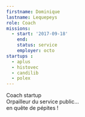 ```yaml
---
firstname: Dominique
lastname: Lequepeys
role: Coach
missions:
  - start: '2017-09-18'
    end:
    status: service
    employer: octo
startups :
  - aplus
  - histovec
  - candilib
  - polex
---
```


Coach startup<br>
Orpailleur du service public…<br>
en quête de pépites !
